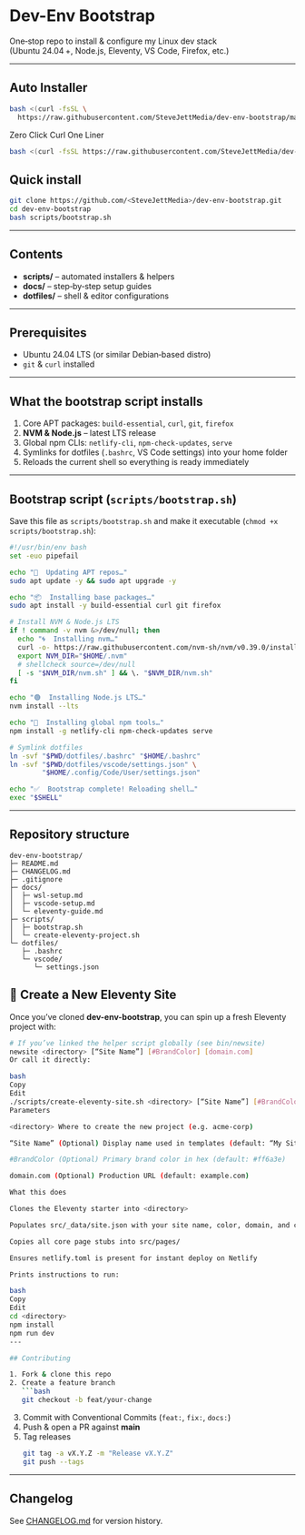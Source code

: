 

# Dev-Env Bootstrap

One‑stop repo to install & configure my Linux dev stack  
(Ubuntu 24.04 +, Node.js, Eleventy, VS Code, Firefox, etc.)

---

## Auto Installer

```bash
bash <(curl -fsSL \
  https://raw.githubusercontent.com/SteveJettMedia/dev-env-bootstrap/main/scripts/bootstrap.sh)
```

Zero Click Curl One Liner
```bash
bash <(curl -fsSL https://raw.githubusercontent.com/SteveJettMedia/dev-env-bootstrap/main/scripts/bootstrap.sh)
```

## Quick install

```bash
git clone https://github.com/<SteveJettMedia>/dev-env-bootstrap.git
cd dev-env-bootstrap
bash scripts/bootstrap.sh
```

---

## Contents

- **scripts/** – automated installers & helpers  
- **docs/** – step‑by‑step setup guides  
- **dotfiles/** – shell & editor configurations  

---

## Prerequisites

- Ubuntu 24.04 LTS (or similar Debian‑based distro)  
- `git` & `curl` installed  

---

## What the bootstrap script installs

1. Core APT packages: `build-essential`, `curl`, `git`, `firefox`  
2. **NVM & Node.js** – latest LTS release  
3. Global npm CLIs: `netlify-cli`, `npm-check-updates`, `serve`  
4. Symlinks for dotfiles (`.bashrc`, VS Code settings) into your home folder  
5. Reloads the current shell so everything is ready immediately

---

## Bootstrap script (`scripts/bootstrap.sh`)

Save this file as `scripts/bootstrap.sh` and make it executable (`chmod +x scripts/bootstrap.sh`):

```bash
#!/usr/bin/env bash
set -euo pipefail

echo "🔄  Updating APT repos…"
sudo apt update -y && sudo apt upgrade -y

echo "📦  Installing base packages…"
sudo apt install -y build-essential curl git firefox

# Install NVM & Node.js LTS
if ! command -v nvm &>/dev/null; then
  echo "🌀  Installing nvm…"
  curl -o- https://raw.githubusercontent.com/nvm-sh/nvm/v0.39.0/install.sh | bash
  export NVM_DIR="$HOME/.nvm"
  # shellcheck source=/dev/null
  [ -s "$NVM_DIR/nvm.sh" ] && \. "$NVM_DIR/nvm.sh"
fi

echo "🟢  Installing Node.js LTS…"
nvm install --lts

echo "🔧  Installing global npm tools…"
npm install -g netlify-cli npm-check-updates serve

# Symlink dotfiles
ln -svf "$PWD/dotfiles/.bashrc" "$HOME/.bashrc"
ln -svf "$PWD/dotfiles/vscode/settings.json" \
        "$HOME/.config/Code/User/settings.json"

echo "✅  Bootstrap complete! Reloading shell…"
exec "$SHELL"
```

---

## Repository structure

```text
dev-env-bootstrap/
├─ README.md
├─ CHANGELOG.md
├─ .gitignore
├─ docs/
│  ├─ wsl-setup.md
│  ├─ vscode-setup.md
│  └─ eleventy-guide.md
├─ scripts/
│  ├─ bootstrap.sh
│  └─ create-eleventy-project.sh
└─ dotfiles/
   ├─ .bashrc
   └─ vscode/
      └─ settings.json
```
## 🚀 Create a New Eleventy Site

Once you’ve cloned **dev-env-bootstrap**, you can spin up a fresh Eleventy project with:

```bash
# If you’ve linked the helper script globally (see bin/newsite)
newsite <directory> [“Site Name”] [#BrandColor] [domain.com]
Or call it directly:

bash
Copy
Edit
./scripts/create-eleventy-site.sh <directory> [“Site Name”] [#BrandColor] [domain.com]
Parameters

<directory> Where to create the new project (e.g. acme-corp)

“Site Name” (Optional) Display name used in templates (default: “My Site”)

#BrandColor (Optional) Primary brand color in hex (default: #ff6a3e)

domain.com (Optional) Production URL (default: example.com)

What this does

Clones the Eleventy starter into <directory>

Populates src/_data/site.json with your site name, color, domain, and current year

Copies all core page stubs into src/pages/

Ensures netlify.toml is present for instant deploy on Netlify

Prints instructions to run:

bash
Copy
Edit
cd <directory>
npm install
npm run dev
---

## Contributing

1. Fork & clone this repo  
2. Create a feature branch  
   ```bash
   git checkout -b feat/your-change
   ```  
3. Commit with Conventional Commits (`feat:`, `fix:`, `docs:`)  
4. Push & open a PR against **main**  
5. Tag releases  
   ```bash
   git tag -a vX.Y.Z -m "Release vX.Y.Z"
   git push --tags
   ```

---

## Changelog

See [CHANGELOG.md](CHANGELOG.md) for version history.
